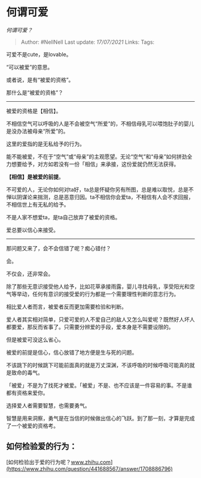 # 何谓可爱
*何谓可爱？*

> Author: #NellNell 
Last update: *17/07/2021* 
Links:
Tags: 
  

可爱不是cute，是lovable。

“可以被爱”的意思。

或者说，是有“被爱的资格”。

那什么是“被爱的资格”？

---

被爱的资格是【相信】。

不相信空气可以呼吸的人是不会被空气“所爱”的，不相信母乳可以喂饱肚子的婴儿是没办法被母亲“所爱”的。

这里的爱指的是无私给予的行为。

能不能被爱，不在于“空气”或“母亲”的主观愿望。无论“空气”和“母亲”如何拼劲全力想要给予，对方如若没有一份「相信」来承接，这份爱就仍然无法获得。

**【相信】是被爱的前提**。

不可爱的人，无论你如何对ta好，ta总是怀疑你另有所图，总是难以取悦，总是不惮以阴谋论来揣测，总是恶意归因。ta不相信你会爱ta，不相信有人会不求回报，不相信世上有无私的给予。

不是人家不想爱ta，是ta自己放弃了被爱的资格。

爱总要以信心来接受。

---

那问题又来了，会不会信错了呢？痴心错付？

会。

不仅会，还非常会。

除了那些无意识接受他人给予，比如花草承接雨露，婴儿寻找母乳，享受阳光和空气等举动，任何有意识的接受爱的行为都是一个需要理性判断的意志行为。

相比爱人者而言，被爱者反而更加需要检验和判断。

爱人者其实相对简单，只爱可爱的人不爱自己的敌人又怎么叫爱呢？既然好人坏人都要爱，那反而省事了。只需要分辨爱的手段，爱本身是不需要设限的。

但是被爱可没这么省心。

被爱的前提是信心，信心放错了地方便是生与死的问题。

不该跳下的时候跳下可能前面真的就是万丈深渊，不该呼吸的时候呼吸可能真的就是致命的毒气。

「被爱」不是为了找死才被爱。「被爱」不是、也不应该是一件容易的事。不是谁都有资格来爱你。

选择爱人者需要智慧，也需要勇气。

智慧是用来洞察，勇气是在当信的时候做出信心的飞跃。到了那一刻，才算是完成了一个被爱的资格考。

  

## 如何检验爱的行为：

[如何检验出于爱的行为呢？​www.zhihu.com](https://www.zhihu.com/question/441688567/answer/1708886796)